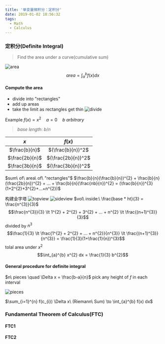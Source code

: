 ```yaml
---
title: '单变量微积分：定积分'
date: 2019-01-02 18:56:32
tags:
  - Math
  - Calculus
---
```


### 定积分(Definite Integral)
> Find the area under a curve(cumulative sum)

![area](https://github.com/trierbo/blog-source/raw/master/pics/integral/area.png)
$$area = \int_{a}^{b} f(x) dx$$

<!--more-->

#### Compute the area
- divide into "rectangles"
- add up areas
- take the limit as rectangles get thin
  ![divide](https://github.com/trierbo/blog-source/raw/master/pics/integral/divide.png)

Example $f(x) = x^{2} \quad a = 0 \quad b\ arbitrary$
> $base\ length:\ b/n$

| $x$            | $f(x)$             |
| :------------: | :----------------: |
| $\frac{b}{n}$  | $(\frac{b}{n})^2$  |
| $\frac{2b}{n}$ | $(\frac{2b}{n})^2$ |
| $\frac{3b}{n}$ | $(\frac{3b}{n})^2$ |

$sum\ of\ area\ of\ "rectangles"$
$\frac{b}{n}(\frac{b}{n})^{2} + \frac{b}{n}(\frac{2b}{n})^{2} + ... + \frac{b}{n}(\frac{nb}{n})^{2} = (\frac{b}{n})^{3}(1+2^{2}+3^{2}+...+n^{2})$

构建金字塔
![topview](https://github.com/trierbo/blog-source/raw/master/pics/integral/topview.png)
![sideview](https://github.com/trierbo/blog-source/raw/master/pics/integral/sideview.png)
$vol\ inside:\ \frac{base * ht}{3} = \frac{n^{3}}{3}$
$$\frac{n^{3}}{3} \lt 1^{2} + 2^{2} + 3^{2} + ... + n^{2} \lt \frac{(n+1)^{3}}{3}$$
divided by $n^{3}$
$$\frac{1}{3} \lt \frac{1^{2} + 2^{2} + ... + n^{2}}{n^{3}} \lt \frac{(n+1)^{3}}{n^{3}} = \frac{1}{3}(1+\frac{1}{n})^{3}$$
tolal area under $x^{2}$
$$\int_{a}^{b} x^{2} dx = \frac{1}{3} b^{2}$$

#### General procedure for definite integral
$n\ pieces \quad \Delta x = \frac{b-a}{n}$
pick any height of $f$ in each interval

![pieces](https://github.com/trierbo/blog-source/raw/master/pics/integral/pieces.png)

$\sum_{i=1}^{n} f(c_{i}) \Delta x\ (Riemann\ Sum) \to \int_{a}^{b} f(x) dx$

### Fundamental Theorem of Calculus(FTC)
#### FTC1
#### FTC2
